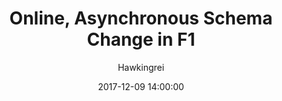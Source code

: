 ---
layout:     post
title:      "Online, Asynchronous Schema Change in F1"
date:       2017-12-09 14:00:00
author:     "Hawkingrei"
catalog:    true
tag: [database, paper reading]
---